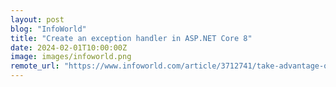 ```yaml
---
layout: post
blog: "InfoWorld"
title: "Create an exception handler in ASP.NET Core 8"
date: 2024-02-01T10:00:00Z
image: images/infoworld.png
remote_url: "https://www.infoworld.com/article/3712741/take-advantage-of-improved-exception-handling-in-aspnet-core.html#tk.rss_applicationdevelopment"
---
```

